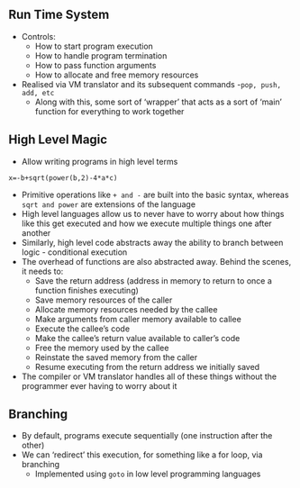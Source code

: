 ## Run Time System
- Controls:
	- How to start program execution
	- How to handle program termination
	- How to pass function arguments
	- How to allocate and free memory resources
- Realised via VM translator and its subsequent commands -`pop, push, add, etc`
	- Along with this, some sort of ‘wrapper’ that acts as a sort of ‘main’ function for everything to work together

## High Level Magic
- Allow writing programs in high level terms 

```
x=-b+sqrt(power(b,2)-4*a*c)
```

- Primitive operations like `+ and -` are built into the basic syntax, whereas `sqrt and power` are extensions of the language
- High level languages allow us to never have to worry about how things like this get executed and how we execute multiple things one after another
- Similarly, high level code abstracts away the ability to branch between logic - conditional execution
- The overhead of functions are also abstracted away. Behind the scenes, it needs to:
	- Save the return address (address in memory to return to once a function finishes executing)
	- Save memory resources of the caller
	- Allocate memory resources needed by the callee
	- Make arguments from caller memory available to callee
	- Execute the callee’s code
	- Make the callee’s return value available to caller’s code
	- Free the memory used by the callee
	- Reinstate the saved memory from the caller
	- Resume executing from the return address we initially saved
- The compiler or VM translator handles all of these things without the programmer ever having to worry about it

## Branching
- By default, programs execute sequentially (one instruction after the other)
- We can ‘redirect’ this execution, for something like a for loop, via branching
	- Implemented using `goto` in low level programming languages